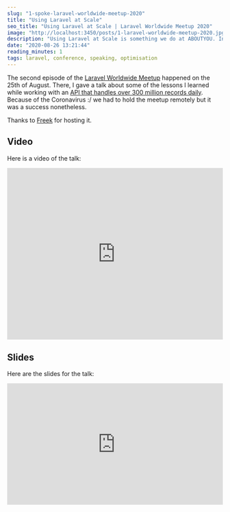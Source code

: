 ```yaml
---
slug: "1-spoke-laravel-worldwide-meetup-2020"
title: "Using Laravel at Scale"
seo_title: "Using Laravel at Scale | Laravel Worldwide Meetup 2020"
image: "http://localhost:3450/posts/1-laravel-worldwide-meetup-2020.jpg"
description: "Using Laravel at Scale is something we do at ABOUTYOU. In this talk, I will give some tips about running Laravel at Scale"
date: "2020-08-26 13:21:44"
reading_minutes: 1
tags: laravel, conference, speaking, optimisation
---
```


The second episode of the [Laravel Worldwide Meetup](https://meetup.laravel.com) happened on the <date>25th of August</date>. There, I gave a talk about some of the lessons I learned while working with an [API that handles over 300 million records daily](https://twitter.com/aboutyou_tech). Because of the Coronavirus :/ we had to hold the meetup remotely but it was a success nonetheless.

Thanks to [Freek](https://freek.dev) for hosting it.

## Video

Here is a video of the talk:

<iframe width="100%" height="400" src="https://www.youtube.com/embed/4WZHRtgMAWo" frameborder="0" allow="accelerometer; autoplay; encrypted-media; gyroscope; picture-in-picture" allowfullscreen></iframe>

## Slides

Here are the slides for the talk:

<div style="left: 0; width: 100%; height: 0; position: relative; padding-bottom: 56.1972%;"><iframe src="https://speakerdeck.com/player/97c47be4dfcb40c8a0c1619107da3e56" style="border: 0; top: 0; left: 0; width: 100%; height: 100%; position: absolute;" allowfullscreen scrolling="no" allow="encrypted-media"></iframe></div>

